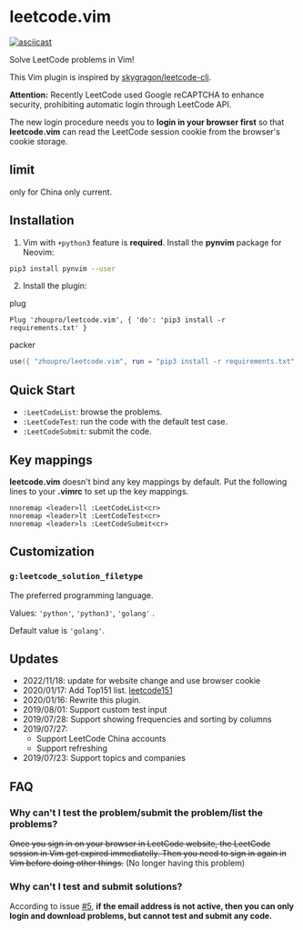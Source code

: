 # leetcode.vim

[![asciicast][thumbnail]][asciicast]

Solve LeetCode problems in Vim!

This Vim plugin is inspired by [skygragon/leetcode-cli][leetcode-cli].

**Attention:** Recently LeetCode used Google reCAPTCHA to enhance security,
prohibiting automatic login through LeetCode API.

The new login procedure needs you to **login in your browser first** so that
**leetcode.vim** can read the LeetCode session cookie from the browser's cookie
storage.

## limit

only for China only current.

## Installation

1. Vim with `+python3` feature is **required**. Install the **pynvim** package
for Neovim:
```sh
pip3 install pynvim --user
```
2. Install the plugin:

plug
```vim
Plug 'zhoupro/leetcode.vim', { 'do': 'pip3 install -r requirements.txt' }

```
packer
```lua
use({ "zhoupro/leetcode.vim", run = "pip3 install -r requirements.txt" })

```


## Quick Start

- `:LeetCodeList`: browse the problems.
- `:LeetCodeTest`: run the code with the default test case.
- `:LeetCodeSubmit`: submit the code.

## Key mappings

**leetcode.vim** doesn't bind any key mappings by default. Put the following
lines to your **.vimrc** to set up the key mappings.

```vim
nnoremap <leader>ll :LeetCodeList<cr>
nnoremap <leader>lt :LeetCodeTest<cr>
nnoremap <leader>ls :LeetCodeSubmit<cr>
```

## Customization

### `g:leetcode_solution_filetype`

The preferred programming language.

Values:  `'python'`, `'python3'`, `'golang'` .

Default value is `'golang'`.


## Updates
- 2022/11/18: update for website change and use browser cookie
- 2020/01/17: Add Top151 list. [leetcode151][top151]
- 2020/01/16: Rewrite this plugin.
- 2019/08/01: Support custom test input
- 2019/07/28: Support showing frequencies and sorting by columns
- 2019/07/27:
  + Support LeetCode China accounts
  + Support refreshing
- 2019/07/23: Support topics and companies

## FAQ

### Why can't I test the problem/submit the problem/list the problems?

~~Once you sign in on your browser in LeetCode website, the LeetCode session in
Vim get expired immediatelly. Then you need to sign in again in Vim before
doing other things.~~ (No longer having this problem)

### Why can't I test and submit solutions?

According to issue [#5][#5], **if the email address is not active, then you can
only login and download problems, but cannot test and submit any code.**

[top151]: https://github.com/soulmachine/leetcode
[thumbnail]: https://asciinema.org/a/200004.png
[asciicast]: https://asciinema.org/a/200004
[leetcode-cli]: https://github.com/skygragon/leetcode-cli
[#5]: https://github.com/ianding1/leetcode.vim/issues/5
